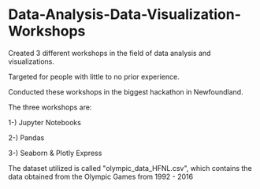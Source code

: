 # Data-Analysis-Data-Visualization-Workshops
Created 3 different workshops in the field of data analysis and visualizations.

Targeted for people with little to no prior experience. 

Conducted these workshops in the biggest hackathon in Newfoundland. 

The three workshops are: 

1-) Jupyter Notebooks 

2-) Pandas 

3-) Seaborn &amp; Plotly Express

The dataset utilized is called "olympic_data_HFNL.csv", which contains the data obtained from the Olympic Games from 1992 - 2016

